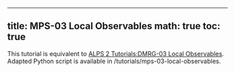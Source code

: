 
---
title: MPS-03 Local Observables
math: true
toc: true
---

This tutorial is equivalent to [ALPS 2 Tutorials:DMRG-03 Local Observables](../../dmrg/dmrg03). Adapted Python script is available in /tutorials/mps-03-local-observables.

